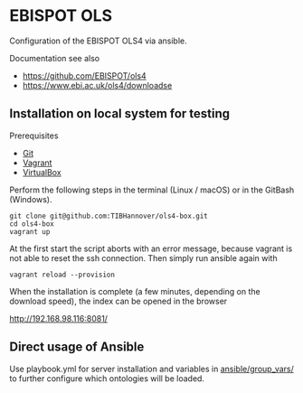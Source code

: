 # EBISPOT OLS

Configuration of the EBISPOT OLS4 via ansible.

Documentation see also
* https://github.com/EBISPOT/ols4
* https://www.ebi.ac.uk/ols4/downloadse

## Installation on local system for testing

Prerequisites
* [Git](https://git-scm.com/downloads)
* [Vagrant](https://www.vagrantup.com/downloads.html)
* [VirtualBox](https://www.virtualbox.org/wiki/Downloads)

Perform the following steps in the terminal (Linux / macOS) or in the GitBash (Windows).
```
git clone git@github.com:TIBHannover/ols4-box.git
cd ols4-box
vagrant up
```
At the first start the script aborts with an error message, because vagrant is not able to reset the ssh connection. Then simply run ansible again with
```
vagrant reload --provision
```

When the installation is complete (a few minutes, depending on the download speed), the index can be opened in the browser

<http://192.168.98.116:8081/>

## Direct usage of Ansible
Use playbook.yml for server installation and variables in [ansible/group_vars/](./ansible/group_vars/) to further configure which ontologies will be loaded.

